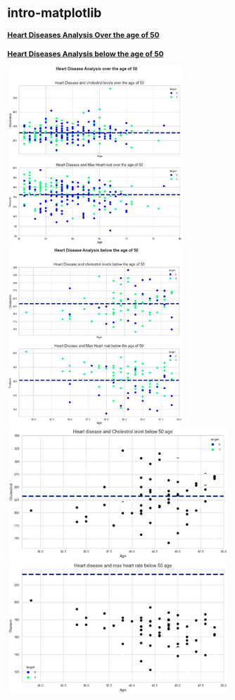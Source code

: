 # intro-matplotlib
### [Heart Diseases Analysis Over the age of 50](https://github.com/codebyrazakhan/intro-matplotlib/blob/main/heartdiesease.png)
### [Heart Diseases Analysis below the age of 50](https://github.com/codebyrazakhan/intro-matplotlib/blob/main/below_50_ana.png)
<div>
<img width = "400" src = "https://github.com/codebyrazakhan/intro-matplotlib/blob/main/heartdiesease.png" />
<img width = "400" src = "https://github.com/codebyrazakhan/intro-matplotlib/blob/main/below_50_ana.png" />
</div>
<img src = "https://github.com/codebyrazakhan/intro-matplotlib/blob/main/below_50.png" />
<img src = "https://github.com/codebyrazakhan/intro-matplotlib/blob/main/max_below_50.png" />
